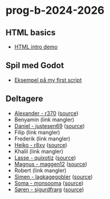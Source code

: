 # prog-b-2024-2026

## HTML basics

- [HTML intro demo](html-demo/)

## Spil med Godot

- [Eksempel på my first script](godot/my-first-script/builds/web/)

## Deltagere

- [Alexander - r370](https://r370.github.io/) ([source](https://github.com/r370/r370.github.io))
- Benyamin (link mangler)
- [Daniel - justesen69](https://justesen69.github.io/) ([source](https://github.com/justesen69/justesen69.github.io))
- Filip (link mangler)
- Frederik (link mangler)
- [Heiko - r8xy](https://r8xy.github.io/) ([source](https://github.com/r8xy/r8xy.github.io))
- Khalil (link mangler)
- [Lasse - quixotiz](https://quixotiz.github.io/) ([source](https://github.com/quixotiz/quixotiz.github.io))
- [Magnus - maggen12](https://maggen12.github.io/) ([source](https://github.com/maggen12/maggen12.github.io))
- Robert (link mangler)
- [Simen - lagkagegobler](https://lagkagegobler.github.io/) ([source](https://github.com/lagkagegobler/lagkagegobler.github.io))
- [Soma - monsooma](https://monsooma.github.io/) ([source](https://github.com/monsooma/monsooma.github.io))
- [Søren - sigurdfrarg](https://sigurdfrarg.github.io/) ([source](https://github.com/sigurdfrarg/sigurdfrarg.github.io))

